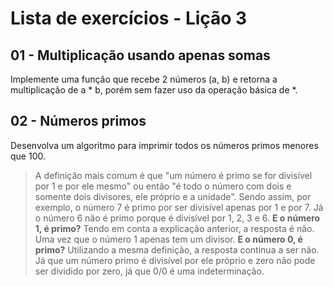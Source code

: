 # Lista de exercícios - Lição 3

## 01 - Multiplicação usando apenas somas

Implemente uma função que recebe 2 números (a, b) e retorna a multiplicação de a * b, porém sem fazer uso da operação básica de *.

## 02 - Números primos 

Desenvolva um algoritmo para imprimir todos os números primos menores que 100.

> A definição mais comum é que "um número é primo se for divisível por 1 e por ele mesmo" ou então "é todo o número com dois e somente dois divisores, ele próprio e a unidade". Sendo assim, por exemplo, o número 7 é primo por ser divisível apenas por 1 e por 7. Já o número 6 não é primo porque é divisível por 1, 2, 3 e 6.
> **E o número 1, é primo?**
Tendo em conta a explicação anterior, a resposta é não. Uma vez que o número 1 apenas tem um divisor.
> **E o número 0, é primo?**
Utilizando a mesma definição, a resposta continua a ser não. Já que um número primo é divisível por ele próprio e zero não pode ser dividido por zero, já que 0/0 é uma indeterminação.